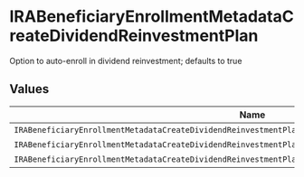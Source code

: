 # IRABeneficiaryEnrollmentMetadataCreateDividendReinvestmentPlan

Option to auto-enroll in dividend reinvestment; defaults to true


## Values

| Name                                                                                                      | Value                                                                                                     |
| --------------------------------------------------------------------------------------------------------- | --------------------------------------------------------------------------------------------------------- |
| `IRABeneficiaryEnrollmentMetadataCreateDividendReinvestmentPlanAutoEnrollDividendReinvestmentUnspecified` | AUTO_ENROLL_DIVIDEND_REINVESTMENT_UNSPECIFIED                                                             |
| `IRABeneficiaryEnrollmentMetadataCreateDividendReinvestmentPlanDividendReinvestmentEnroll`                | DIVIDEND_REINVESTMENT_ENROLL                                                                              |
| `IRABeneficiaryEnrollmentMetadataCreateDividendReinvestmentPlanDividendReinvestmentDecline`               | DIVIDEND_REINVESTMENT_DECLINE                                                                             |
